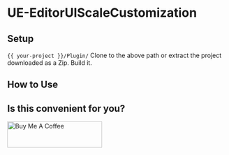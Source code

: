 # UE-EditorUIScaleCustomization

## Setup

`{{ your-project }}/Plugin/`
Clone to the above path or extract the project downloaded as a Zip. Build it.

## How to Use

## Is this convenient for you?

<a href="https://www.buymeacoffee.com/KTA552" target="_blank"><img src="https://cdn.buymeacoffee.com/buttons/v2/default-yellow.png" alt="Buy Me A Coffee" style="height: 60px !important;width: 217px !important;" ></a>
